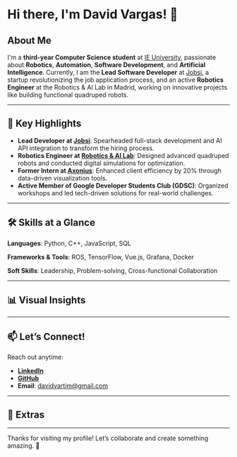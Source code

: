 # Hi there, I'm David Vargas! 👋

## About Me

I'm a **third-year Computer Science student** at [IE University](https://www.ie.edu/), passionate about **Robotics**, **Automation**, **Software Development**, and **Artificial Intelligence**. Currently, I am the **Lead Software Developer** at [Jobsi](https://jobsi.com), a startup revolutionizing the job application process, and an active **Robotics Engineer** at the Robotics & AI Lab in Madrid, working on innovative projects like building functional quadruped robots.

---

## 🚀 Key Highlights

- **Lead Developer at [Jobsi](https://jobsi.com)**: Spearheaded full-stack development and AI API integration to transform the hiring process.
- **Robotics Engineer at [Robotics & AI Lab](https://example.com/robotics-lab)**: Designed advanced quadruped robots and conducted digital simulations for optimization.
- **Former Intern at [Axonius](https://axonius.com)**: Enhanced client efficiency by 20% through data-driven visualization tools.
- **Active Member of Google Developer Students Club (GDSC)**: Organized workshops and led tech-driven solutions for real-world challenges.

---

## 🛠 Skills at a Glance

**Languages**: Python, C++, JavaScript, SQL

**Frameworks & Tools**: ROS, TensorFlow, Vue.js, Grafana, Docker

**Soft Skills**: Leadership, Problem-solving, Cross-functional Collaboration

---

## 📊 Visual Insights

<!-- Placeholder for GitHub Stats -->

<!-- Placeholder for Top Languages Chart -->

---

## 📫 Let’s Connect!

Reach out anytime:

- **[LinkedIn](https://www.linkedin.com/in/jorge-vargas-timon/)**
- **[GitHub](https://github.com/DavidVart)**
- **Email**: davidvartim@gmail.com

---

## 🌟 Extras

<!-- Placeholder for Contribution Snake -->

---

Thanks for visiting my profile! Let’s collaborate and create something amazing. 🚀

